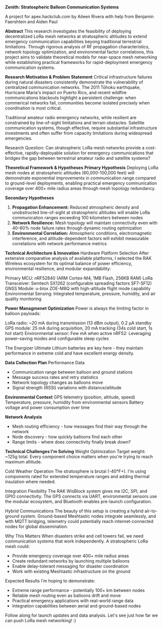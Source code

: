 **Zenith: Stratospheric Balloon Communication Systems**

A project for apex.hackclub.com by Aileen Rivera with help from Benjamin Faershtein and Aiden Paul

**Abstract**
This research investigates the feasibility of deploying decentralized LoRa mesh networks at stratospheric altitudes to extend emergency communication capabilities beyong traditional terrestrial limitations. Through rigorous analysis of RF propagation characteristics, network topology optimization, and environmental factor correlations, this project aims to validate theoretical models for near-space mesh networking while establishing practical frameworks for rapid-deployment emergency communication systems.

**Research Motivation & Problem Statement**
Critical infrastructure failures during natural disasters consistently demonstrate the vulnerability of centralized communication networks. The 2011 Tōhoku earthquake, Hurricane Maria's impact on Puerto Rico, and recent wildfire communications blackouts highlight a persistent challenge: when commerical networks fail, communities become isolated precisely when coordination is most critical.

Traditional amateur radio emergency networks, while resilient are constrained by line-of-sight limitations and terrain obstacles. Satellite communication systems, though effective, require substantial infrastructure investments and often suffer from capacity limitations during widespread emergencies.

Research Question: Can stratospheric LoRa mesh networks provide a cost-effective, rapidly-deployable solution for emergency communications that bridges the gap between terrestrial amateur radio and satellite systems?

**Theoretical Framework & Hypotheses**
**Primary Hypothesis**
Deploying LoRa mesh nodes at stratospheric altitudes (60,000-100,000 feet) will demonstrate exponential improvements in communication range compared to ground-level deployments, enabling practical emergency communication coverage over 400+ mile radius areas through mesh topology redundancy.

**Secondary Hypotheses**
1. **Propagation Enhancement:** Reduced atmospheric density and unobstructed line-of-sight at stratospheric altitudes will enable LoRa communication ranges exceeding 100 kilometers between nodes
2. **Network Resilience:** Mesh topology will maintain connectivity even with 40-60% node failure rates through dynamic routing optimization
3. **Environmental Correlation:** Atmospheric conditions, electromagnetic interference, and altitude-dependent factors will exhibit measurable correlations with network performance metrics

**Technical Architecture & Innovation**
Hardware Platform Selection
After extensive comparative analysis of available platforms, I selected the RAK Wireless ecosystem for its optimal balance of power efficiency, environmental resilience, and modular expandability:

Primary MCU: nRF52840 (ARM Cortex-M4, 1MB Flash, 256KB RAM)
LoRa Transceiver: Semtech SX1262 (configurable spreading factors SF7-SF12)
GNSS Module: u-blox ZOE-M8Q with high-altitude flight mode capability
Environmental Sensing: Integrated temperature, pressure, humidity, and air quality monitoring

**Power Managmenet Optimization**
Power is always the limiting factor in balloon payloads:

LoRa radio: ~20 mA during transmission (13 dBm output), 0.2 µA standby
GPS module: 25 mA during acquisition, 20 mA tracking (34s cold start, 1s hot start)
Environmental sensor: Few mA when active
nRF52: Leveraging power-saving modes and configurable sleep cycles

The Energizer Ultimate Lithium batteries are key here - they maintain performance in extreme cold and have excellent energy density.

**Data Collection Plan**
Performance Data
- Communication range between balloon and ground stations
- Message success rates and retry statistics
- Network topology changes as balloons move
- Signal strength (RSSI) variations with distance/altitude

**Environmental Context**
GPS telemetry (position, altitude, speed)
Temperature, pressure, humidity from environmental sensors
Battery voltage and power consumption over time

**Network Analysis**
- Mesh routing efficiency - how messages find their way through the network
- Node discovery - how quickly balloons find each other
- Range limits - where does connectivity finally break down?

**Technical Challenges I'm Solving**
Weight Optimization
Target weight: ~125g total. Every component choice matters when you're trying to reach maximum altitude.

Cold Weather Operation
The stratosphere is brutal (-40°F+). I'm using components rated for extended temperature ranges and adding thermal insulation where needed.

Integration Flexibility
The RAK WisBlock system gives me I2C, SPI, and GPIO connectivity. The GPS connects via UART, environmental sensors use the modular ecosystem, and Bluetooth enables pre-launch configuration.

Hybrid Communications
The beauty of this setup is creating a hybrid air-to-ground system. Ground-based Meshtastic nodes integrate seamlessly, and with MQTT bridging, telemetry could potentially reach internet-connected nodes for global dissemination.

Why This Matters
When disasters strike and cell towers fail, we need communication systems that work independently. A stratospheric LoRa mesh could:

- Provide emergency coverage over 400+ mile radius areas
- Create redundant networks by launching multiple balloons
- Enable delay-tolerant messaging for disaster coordination
- Work with existing Meshtastic infrastructure on the ground

Expected Results
I'm hoping to demonstrate:

- Extreme range performance - potentially 100+ km between nodes
- Reliable mesh routing even as balloons drift and move
- Practical emergency applications with real-world range data
- Integration capabilities between aerial and ground-based nodes

Follow along for launch updates and data analysis. Let's see just how far we can push LoRa mesh networking! :)

